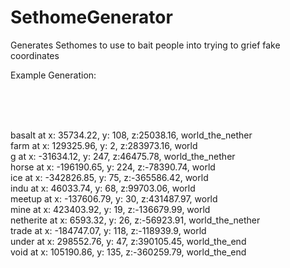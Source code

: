 # SethomeGenerator
Generates Sethomes to use to bait people into trying to grief fake coordinates

Example Generation:

<br />
<br />
<br />

basalt at x: 35734.22, y: 108, z:25038.16, world_the_nether <br />
farm at x: 129325.96, y: 2, z:283973.16, world <br />
g at x: -31634.12, y: 247, z:46475.78, world_the_nether <br />
horse at x: -196190.65, y: 224, z:-78390.74, world <br />
ice at x: -342826.85, y: 75, z:-365586.42, world <br />
indu at x: 46033.74, y: 68, z:99703.06, world <br />
meetup at x: -137606.79, y: 30, z:431487.97, world <br />
mine at x: 423403.92, y: 19, z:-136679.99, world <br />
netherite at x: 6593.32, y: 26, z:-56923.91, world_the_nether <br />
trade at x: -184747.07, y: 118, z:-118939.9, world <br />
under at x: 298552.76, y: 47, z:390105.45, world_the_end <br />
void at x: 105190.86, y: 135, z:-360259.79, world_the_end <br />


